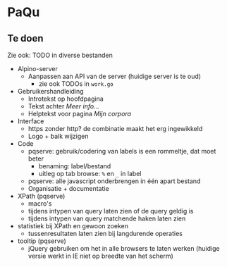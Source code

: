 # PaQu #

## Te doen ##

Zie ook: TODO in diverse bestanden

  - Alpino-server
    - Aanpassen aan API van de server (huidige server is te oud)
      - zie ook TODOs in `work.go`
  - Gebruikershandleiding
    - Introtekst op hoofdpagina
    - Tekst achter *Meer info...*
    - Helptekst voor pagina *Mijn corpora*
  - Interface
    - https zonder http? de combinatie maakt het erg ingewikkeld
    - Logo + balk wijzigen
  - Code
    - pqserve: gebruik/codering van labels is een rommeltje, dat moet beter
      - benaming: label/bestand
      - uitleg op tab browse: `%` en `_` in label
    - pqserve: alle javascript onderbrengen in één apart bestand
    - Organisatie + documentatie
  - XPath (pqserve)
    - macro's
    - tijdens intypen van query laten zien of de query geldig is
    - tijdens intypen van query matchende haken laten zien
  - statistiek bij XPath en gewoon zoeken
    - tussenresultaten laten zien bij langdurende operaties
  - tooltip (pqserve)
    - jQuery gebruiken om het in alle browsers te laten werken (huidige
      versie werkt in IE niet op breedte van het scherm)

